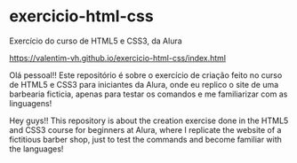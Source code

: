 # exercicio-html-css
Exercício do curso de HTML5 e CSS3, da Alura

https://valentim-vh.github.io/exercicio-html-css/index.html


Olá pessoal!!
Este repositório é sobre o exercício de criação feito no curso de HTML5 e CSS3 para iniciantes da Alura, onde eu replico o site de uma barbearia ficticia, apenas para testar os comandos e me familiarizar com as linguagens! 

Hey guys!! This repository is about the creation exercise done in the HTML5 and CSS3 course for beginners at Alura, where I replicate the website of a fictitious barber shop, just to test the commands and become familiar with the languages!
